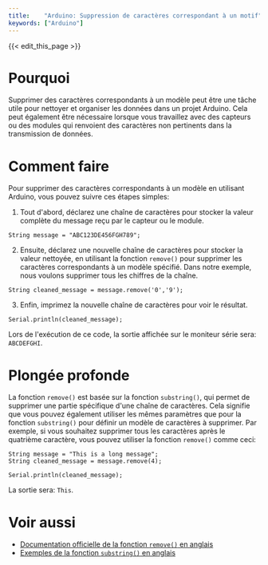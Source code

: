 ```yaml
---
title:    "Arduino: Suppression de caractères correspondant à un motif"
keywords: ["Arduino"]
---
```


{{< edit_this_page >}}

# Pourquoi

Supprimer des caractères correspondants à un modèle peut être une tâche utile pour nettoyer et organiser les données dans un projet Arduino. Cela peut également être nécessaire lorsque vous travaillez avec des capteurs ou des modules qui renvoient des caractères non pertinents dans la transmission de données.

# Comment faire

Pour supprimer des caractères correspondants à un modèle en utilisant Arduino, vous pouvez suivre ces étapes simples:

1. Tout d'abord, déclarez une chaîne de caractères pour stocker la valeur complète du message reçu par le capteur ou le module.
```Arduino
String message = "ABC123DE456FGH789";
```

2. Ensuite, déclarez une nouvelle chaîne de caractères pour stocker la valeur nettoyée, en utilisant la fonction `remove()` pour supprimer les caractères correspondants à un modèle spécifié. Dans notre exemple, nous voulons supprimer tous les chiffres de la chaîne.
```Arduino
String cleaned_message = message.remove('0','9');
```

3. Enfin, imprimez la nouvelle chaîne de caractères pour voir le résultat.
```Arduino
Serial.println(cleaned_message);
```

Lors de l'exécution de ce code, la sortie affichée sur le moniteur série sera: `ABCDEFGHI`.

# Plongée profonde

La fonction `remove()` est basée sur la fonction `substring()`, qui permet de supprimer une partie spécifique d'une chaîne de caractères. Cela signifie que vous pouvez également utiliser les mêmes paramètres que pour la fonction `substring()` pour définir un modèle de caractères à supprimer. Par exemple, si vous souhaitez supprimer tous les caractères après le quatrième caractère, vous pouvez utiliser la fonction `remove()` comme ceci:
```Arduino
String message = "This is a long message";
String cleaned_message = message.remove(4);

Serial.println(cleaned_message);
```

La sortie sera: `This`.

# Voir aussi

- [Documentation officielle de la fonction `remove()` en anglais](https://www.arduino.cc/en/Tutorial/StringRemove)
- [Exemples de la fonction `substring()` en anglais](https://www.arduino.cc/en/Reference/StringSubstring)